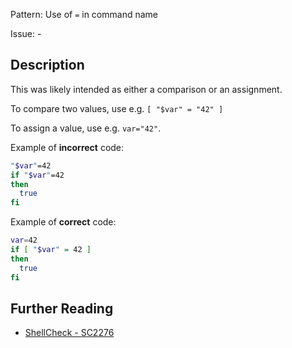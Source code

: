 Pattern: Use of `=` in command name

Issue: -

## Description

This was likely intended as either a comparison or an assignment.

To compare two values, use e.g. `[ "$var" = "42" ]`

To assign a value, use e.g. `var="42"`.

Example of **incorrect** code:

```sh
"$var"=42
if "$var"=42
then
  true
fi
```

Example of **correct** code:

```sh
var=42
if [ "$var" = 42 ]
then
  true
fi
```

## Further Reading

* [ShellCheck - SC2276](https://github.com/koalaman/shellcheck/wiki/SC2276)
